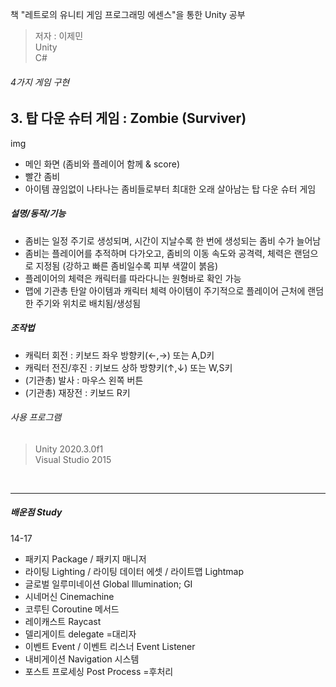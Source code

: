 책 "레트로의 유니티 게임 프로그래밍 에센스"을 통한 Unity 공부
> 저자 : 이제민  
> Unity  
> C#

###### 4가지 게임 구현

## 3. 탑 다운 슈터 게임 : Zombie (Surviver)
img  
- 메인 화면 (좀비와 플레이어 함께 & score)
- 빨간 좀비
- 아이템
끊임없이 나타나는 좀비들로부터 최대한 오래 살아남는 탑 다운 슈터 게임

##### 설명/동작/기능
- 좀비는 일정 주기로 생성되며, 시간이 지날수록 한 번에 생성되는 좀비 수가 늘어남
- 좀비는 플레이어를 추적하며 다가오고, 좀비의 이동 속도와 공격력, 체력은 랜덤으로 지정됨 (강하고 빠른 좀비일수록 피부 색깔이 붉음)
- 플레이어의 체력은 캐릭터를 따라다니는 원형바로 확인 가능
- 맵에 기관총 탄알 아이템과 캐릭터 체력 아이템이 주기적으로 플레이어 근처에 랜덤한 주기와 위치로 배치됨/생성됨

##### 조작법
- 캐릭터 회전 : 키보드 좌우 방향키(←,→) 또는 A,D키
- 캐릭터 전진/후진 : 키보드 상하 방향키(↑,↓) 또는 W,S키
- (기관총) 발사 : 마우스 왼쪽 버튼
- (기관총) 재장전 : 키보드 R키

###### 사용 프로그램
> Unity 2020.3.0f1  
> Visual Studio 2015
<br>

----------------

##### 배운점 Study
14-17
- 패키지 Package / 패키지 매니저
- 라이팅 Lighting / 라이팅 데이터 에셋 / 라이트맵 Lightmap
- 글로벌 일루미네이션 Global Illumination; GI
- 시네머신 Cinemachine
- 코루틴 Coroutine 메서드
- 레이캐스트 Raycast
- 델리게이트 delegate =대리자
- 이벤트 Event / 이벤트 리스너 Event Listener
- 내비게이션 Navigation 시스템
- 포스트 프로세싱 Post Process =후처리
